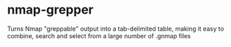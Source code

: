 # nmap-grepper
Turns Nmap "greppable" output into a tab-delimited table, making it easy to combine, search and select from a large number of .gnmap files
